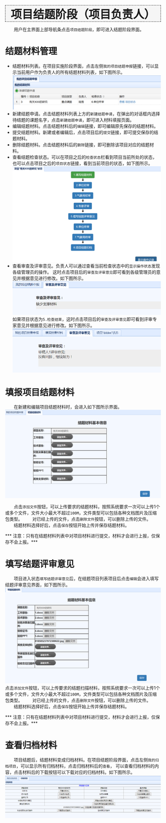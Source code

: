 <div style="text-align:center;border:1px dashed   #000; font-size:36px;font-weight:800;background-color:#F5F5F5">
项目结题阶段（项目负责人）
</div>

　　用户在主界面上部导航条点击`项目结题阶段`，即可进入结题阶段界面。
# 结题材料管理
* 结题材料列表。在项目实施阶段界面，点击左侧`我的项目结题申报`链接，可以显示当前用户作为负责人的所有结题材料列表，如下图所示。
![](assets/markdown-img-paste-2017080413541388.png)
* 新建结题申请。点击结题材料列表上方的`新建结题申请`，在弹出的对话框内选择待结题的课题名字，点击`新建结题申请`，即可进入材料填报页面。
* 编辑结题材料。点击结题材料后的`编辑`链接，即可编辑原先保存的结题材料。
* 提交结题材料。新建或者编辑后，点击项目后的`提交`链接，即可提交保存的结题材料。
* 删除结题材料。点击结题材料后的`删除`链接，即可删除该项目对应的结题材料。
* 查看结题检查状态。可以在项目之后的`检查状态`栏看到项目当前所处的状态，也可以点击项目之后的`项目状态`链接，看到当前项目的状态，如下图所示。
![](assets/markdown-img-paste-20170804141252286.png)
* 查看审查及评审意见。负责人可以通过查看当前检查状态中的`显示操作状态`发现各级管理员的操作。
这时点击项目后的`审查及评审意见`即可看到各级管理员的意见并根据意见进行修改。如下图所示。
![](assets/markdown-img-paste-20170804142741408.png)
如果项目状态为`5.检查结束`，这时点击项目后的`审查及评审意见`即可看到评审专家意见并根据意见进行修改。如下图所示。
![](assets/markdown-img-paste-20170804122519246.png)

# 填报项目结题材料
  　　在新建和编辑项目结题材料时，会进入如下图所示界面。
![](assets/markdown-img-paste-20170804135620944.png)

  　　点击`添加文件`按钮，可以上传要求的结题材料，按照系统要求一次可以上传1个或多个文件，文件大小最大不超过`100M`，文件类型可以包括各种文档图片及压缩包类型。
　　对已经上传的文件，点击`删除文件`按钮，可以删除上传的文件。
　　结题材料选择好后，点击`保存`按钮开始上传并保存结题材料。

*** 注意：只有在结题材料列表中对项目材料进行提交，材料才会进行上报，仅保存不会上报。***


# 填写结题评审意见
  　　项目进入状态`填写结题评审意见`后，在结题项目列表项目后点击`编辑`会进入填写结题评审意见界面，如下图所示。
![](assets/markdown-img-paste-2017080414472235.png)
  　　点击`添加文件`按钮，可以上传要求的结题扫描材料，按照系统要求一次可以上传1个或多个文件，文件大小最大不超过`100M`，文件类型可以包括各种文档图片及压缩包类型。
　　对已经上传的文件，点击`删除文件`按钮，可以删除上传的文件。
　　结题材料选择好后，点击`保存`按钮开始上传并保存结题材料。

*** 注意：只有在结题材料列表中对项目材料进行提交，材料才会进行上报，仅保存不会上报。***

# 查看归档材料
　　项目结题后，结题材料变成归档材料。在项目结题阶段界面，点击左侧`我的归档项目`，可以显示所有归档材料，点击归档材料后的`查看`， 可以查看归档材料的内容，点击材料后的下载按钮可以下载对应的归档材料。如下图所示。
![](assets/markdown-img-paste-20170804150621149.png)
